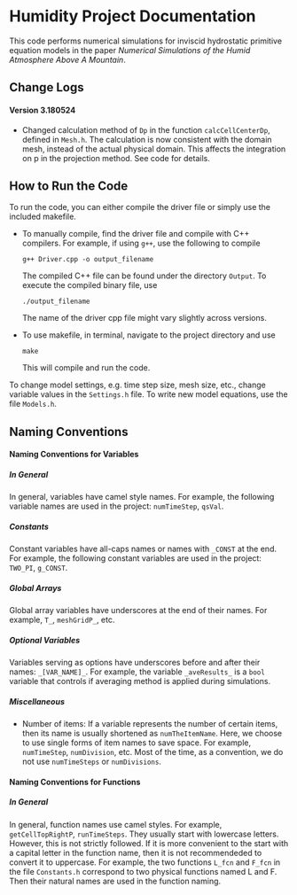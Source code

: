 # Humidity Project Documentation

This code performs numerical simulations for inviscid hydrostatic primitive equation models in the paper *Numerical Simulations of the Humid Atmosphere Above A Mountain*.

## Change Logs
#### Version 3.180524

- Changed calculation method of `Dp` in the function `calcCellCenterDp`, defined in `Mesh.h`. The calculation is now consistent with the domain mesh, instead of the actual physical domain. This affects the integration on p in the projection method. See code for details.


## How to Run the Code

To run the code, you can either compile the driver file or simply use the included makefile.
* To manually compile, find the driver file and compile with C++ compilers. For example, if using `g++`, use the following to compile
  ~~~~
  g++ Driver.cpp -o output_filename
  ~~~~
  The compiled C++ file can be found under the directory `Output`.
  To execute the compiled binary file, use
  ~~~~
  ./output_filename
  ~~~~
  The name of the driver cpp file might vary slightly across versions.

* To use makefile, in terminal, navigate to the project directory and use
  ~~~~
  make
  ~~~~
  This will compile and run the code.

To change model settings, e.g. time step size, mesh size, etc., change variable values in the `Settings.h` file. To write new model equations, use the file `Models.h`.





## Naming Conventions

#### Naming Conventions for Variables

##### In General
In general, variables have camel style names. For example, the following variable names are used in the project: `numTimeStep`, `qsVal`.

##### Constants
Constant variables have all-caps names or names with `_CONST` at the end. For example, the following constant variables are used in the project: `TWO_PI`, `g_CONST`.

##### Global Arrays
Global array variables have underscores at the end of their names. For example, `T_`, `meshGridP_`, etc.

##### Optional Variables
Variables serving as options have underscores before and after their names: `_[VAR_NAME]_`. For example, the variable `_aveResults_` is a `bool` variable that controls if averaging method is applied during simulations.

##### Miscellaneous
- Number of items: If a variable represents the number of certain items, then its name is usually shortened as `numTheItemName`. Here, we choose to use single forms of item names to save space. For example, `numTimeStep`, `numDivision`, etc. Most of the time, as a convention, we do not use `numTimeSteps` or `numDivisions`.




#### Naming Conventions for Functions

##### In General
In general, function names use camel styles. For example, `getCellTopRightP`, `runTimeSteps`.
They usually start with lowercase letters. However, this is not strictly followed. If it is more convenient to the start with a capital letter in the function name, then it is not recommendeded to convert it to uppercase. For example, the two functions `L_fcn` and `F_fcn` in the file `Constants.h` correspond to two physical functions named L and F. Then their natural names are used in the function naming.
